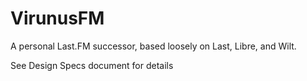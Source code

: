 # VirunusFM
A personal Last.FM successor, based loosely on Last, Libre, and Wilt.

See Design Specs document for details
